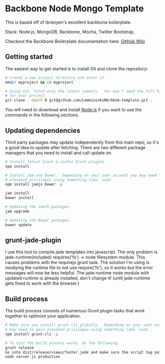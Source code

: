 
Backbone Node Mongo Template
====================

This is based off of tbranyen's excellent backbone boilerplate.

Stack: Node.js, MongoDB, Backbone, Mocha, Twitter Bootstrap,

Checkout the Backbone Boilerplate documentation here:
[GitHub Wiki](https://github.com/tbranyen/backbone-boilerplate/wiki)

## Getting started ##


The easiest way to get started is to install Git and clone the repository:

``` bash
# Create a new project directory and enter it.
mkdir myproject && cd myproject

# Using Git, fetch only the latest commits.  You won't need the full history
# for your project.
git clone --depth 0 git@github.com/LemmiwinksNO/bbnm-template.git .
```

You will need to download and install [Node.js](http://nodejs.org/) if you want
to use the commands in the following sections.

## Updating dependencies ##

Third party packages may update independently from this main repo, so it's a
good idea to update after fetching.  There are two different package managers
that you need to install and call update on.

``` bash
# Install latest Grunt & useful Grunt plugins.
npm install

# Install Jam and Bower.  Depending on your user account you may need to gain
# elevated privileges using something like `sudo`.
npm install jamjs bower -g

jam install
bower install

# Updating the JamJS packages.
jam upgrade

# Updating the Bower packages.
bower update
```

## grunt-jade-plugin

I use this tool to compile jade templates into javascript. The only problem is jade-runtime(included) requires('fs') -> node filesystem module. This causes problems with the requirejs grunt task. The solution I'm using is modiying the runtime file to not use require('fs'), so it works but the error messages will now be less helpful. The jade-runtime node module with updated runtime is already installed, don't change it! (until jade-runtime gets fixed to work with the browser.)

## Build process ##

The build process consists of numerous Grunt plugin tasks that work together
to optimize your application.

``` bash
# Make sure you install grunt-cli globally.  Depending on your user account you
# may need to gain elevated privileges using something like `sudo`.
npm install grunt-cli -g

# To test the build process works, do the following.
grunt release
Go into dist/release/views/footer.jade and make sure the script tag points to /source.js.
node server.js production

```